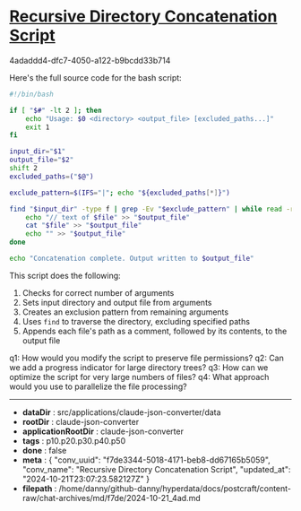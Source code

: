 # [Recursive Directory Concatenation Script](https://claude.ai/chat/f7de3344-5018-4171-beb8-dd67165b5059)

4adaddd4-dfc7-4050-a122-b9bcdd33b714

 Here's the full source code for the bash script:

```bash
#!/bin/bash

if [ "$#" -lt 2 ]; then
    echo "Usage: $0 <directory> <output_file> [excluded_paths...]"
    exit 1
fi

input_dir="$1"
output_file="$2"
shift 2
excluded_paths=("$@")

exclude_pattern=$(IFS="|"; echo "${excluded_paths[*]}")

find "$input_dir" -type f | grep -Ev "$exclude_pattern" | while read -r file; do
    echo "// text of $file" >> "$output_file"
    cat "$file" >> "$output_file"
    echo "" >> "$output_file"
done

echo "Concatenation complete. Output written to $output_file"
```

This script does the following:
1. Checks for correct number of arguments
2. Sets input directory and output file from arguments
3. Creates an exclusion pattern from remaining arguments
4. Uses `find` to traverse the directory, excluding specified paths
5. Appends each file's path as a comment, followed by its contents, to the output file

q1: How would you modify the script to preserve file permissions?
q2: Can we add a progress indicator for large directory trees?
q3: How can we optimize the script for very large numbers of files?
q4: What approach would you use to parallelize the file processing?

---

* **dataDir** : src/applications/claude-json-converter/data
* **rootDir** : claude-json-converter
* **applicationRootDir** : claude-json-converter
* **tags** : p10.p20.p30.p40.p50
* **done** : false
* **meta** : {
  "conv_uuid": "f7de3344-5018-4171-beb8-dd67165b5059",
  "conv_name": "Recursive Directory Concatenation Script",
  "updated_at": "2024-10-21T23:07:23.582127Z"
}
* **filepath** : /home/danny/github-danny/hyperdata/docs/postcraft/content-raw/chat-archives/md/f7de/2024-10-21_4ad.md